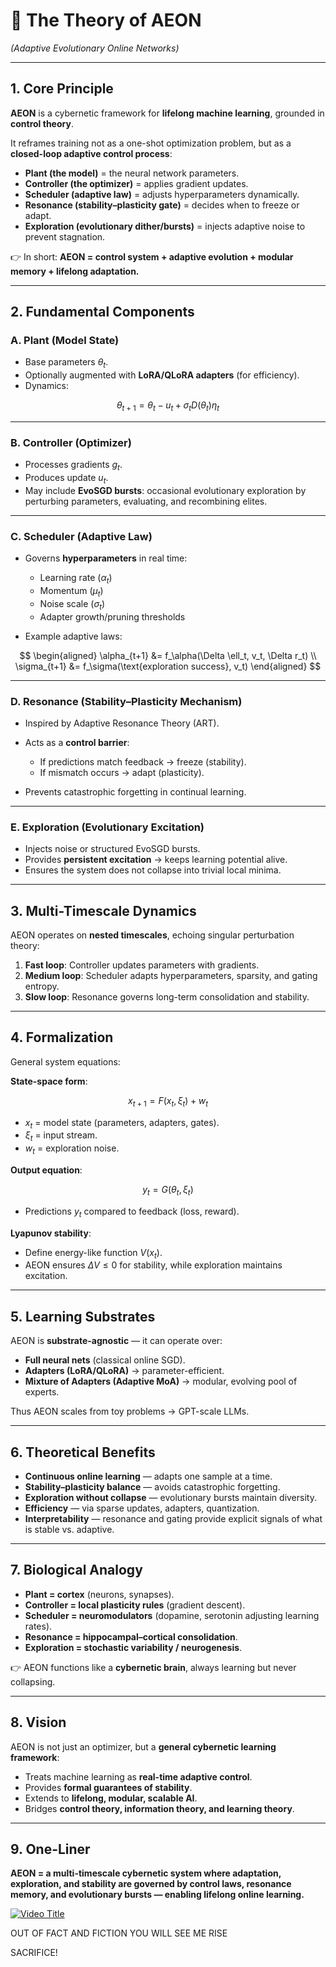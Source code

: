 # 📖 The Theory of AEON

*(Adaptive Evolutionary Online Networks)*

---

## 1. **Core Principle**

**AEON** is a cybernetic framework for **lifelong machine learning**, grounded in **control theory**.

It reframes training not as a one-shot optimization problem, but as a **closed-loop adaptive control process**:

* **Plant (the model)** = the neural network parameters.
* **Controller (the optimizer)** = applies gradient updates.
* **Scheduler (adaptive law)** = adjusts hyperparameters dynamically.
* **Resonance (stability–plasticity gate)** = decides when to freeze or adapt.
* **Exploration (evolutionary dither/bursts)** = injects adaptive noise to prevent stagnation.

👉 In short: **AEON = control system + adaptive evolution + modular memory + lifelong adaptation.**

---

## 2. **Fundamental Components**

### A. **Plant (Model State)**

* Base parameters $\theta_t$.
* Optionally augmented with **LoRA/QLoRA adapters** (for efficiency).
* Dynamics:

$$
\theta_{t+1} = \theta_t - u_t + \sigma_t D(\theta_t)\eta_t
$$

---

### B. **Controller (Optimizer)**

* Processes gradients $g_t$.
* Produces update $u_t$.
* May include **EvoSGD bursts**: occasional evolutionary exploration by perturbing parameters, evaluating, and recombining elites.

---

### C. **Scheduler (Adaptive Law)**

* Governs **hyperparameters** in real time:

  * Learning rate ($\alpha_t$)
  * Momentum ($\mu_t$)
  * Noise scale ($\sigma_t$)
  * Adapter growth/pruning thresholds

* Example adaptive laws:

$$
\begin{aligned}
\alpha_{t+1} &= f_\alpha(\Delta \ell_t, v_t, \Delta r_t) \\
\sigma_{t+1} &= f_\sigma(\text{exploration success}, v_t)
\end{aligned}
$$

---

### D. **Resonance (Stability–Plasticity Mechanism)**

* Inspired by Adaptive Resonance Theory (ART).
* Acts as a **control barrier**:

  * If predictions match feedback → freeze (stability).
  * If mismatch occurs → adapt (plasticity).
* Prevents catastrophic forgetting in continual learning.

---

### E. **Exploration (Evolutionary Excitation)**

* Injects noise or structured EvoSGD bursts.
* Provides **persistent excitation** → keeps learning potential alive.
* Ensures the system does not collapse into trivial local minima.

---

## 3. **Multi-Timescale Dynamics**

AEON operates on **nested timescales**, echoing singular perturbation theory:

1. **Fast loop**: Controller updates parameters with gradients.
2. **Medium loop**: Scheduler adapts hyperparameters, sparsity, and gating entropy.
3. **Slow loop**: Resonance governs long-term consolidation and stability.

---

## 4. **Formalization**

General system equations:

**State-space form**:

$$
x_{t+1} = F(x_t, \xi_t) + w_t
$$

* $x_t$ = model state (parameters, adapters, gates).
* $\xi_t$ = input stream.
* $w_t$ = exploration noise.

**Output equation**:

$$
y_t = G(\theta_t, \xi_t)
$$

* Predictions $y_t$ compared to feedback (loss, reward).

**Lyapunov stability**:

* Define energy-like function $V(x_t)$.
* AEON ensures $\Delta V \leq 0$ for stability, while exploration maintains excitation.

---

## 5. **Learning Substrates**

AEON is **substrate-agnostic** — it can operate over:

* **Full neural nets** (classical online SGD).
* **Adapters (LoRA/QLoRA)** → parameter-efficient.
* **Mixture of Adapters (Adaptive MoA)** → modular, evolving pool of experts.

Thus AEON scales from toy problems → GPT-scale LLMs.

---

## 6. **Theoretical Benefits**

* **Continuous online learning** — adapts one sample at a time.
* **Stability–plasticity balance** — avoids catastrophic forgetting.
* **Exploration without collapse** — evolutionary bursts maintain diversity.
* **Efficiency** — via sparse updates, adapters, quantization.
* **Interpretability** — resonance and gating provide explicit signals of what is stable vs. adaptive.

---

## 7. **Biological Analogy**

* **Plant = cortex** (neurons, synapses).
* **Controller = local plasticity rules** (gradient descent).
* **Scheduler = neuromodulators** (dopamine, serotonin adjusting learning rates).
* **Resonance = hippocampal–cortical consolidation**.
* **Exploration = stochastic variability / neurogenesis**.

👉 AEON functions like a **cybernetic brain**, always learning but never collapsing.

---

## 8. **Vision**

AEON is not just an optimizer, but a **general cybernetic learning framework**:

* Treats machine learning as **real-time adaptive control**.
* Provides **formal guarantees of stability**.
* Extends to **lifelong, modular, scalable AI**.
* Bridges **control theory, information theory, and learning theory**.

---

## 9. **One-Liner**

**AEON = a multi-timescale cybernetic system where adaptation, exploration, and stability are governed by control laws, resonance memory, and evolutionary bursts — enabling lifelong online learning.**



[![Video Title](https://img.youtube.com/vi/ohvOnAG1Pdo/0.jpg)](https://www.youtube.com/watch?v=ohvOnAG1Pdo)

OUT OF FACT AND FICTION YOU WILL SEE ME RISE

SACRIFICE!
